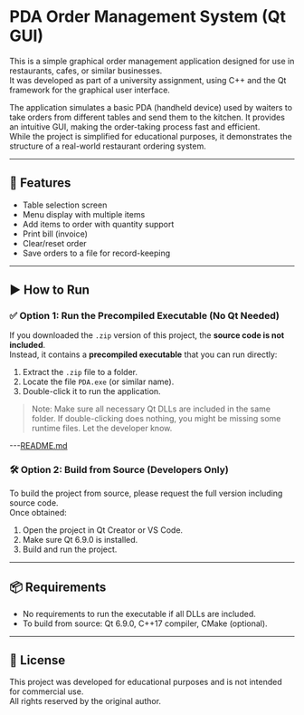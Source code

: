 # PDA Order Management System (Qt GUI)

This is a simple graphical order management application designed for use in restaurants, cafes, or similar businesses.  
It was developed as part of a university assignment, using C++ and the Qt framework for the graphical user interface.

The application simulates a basic PDA (handheld device) used by waiters to take orders from different tables and send them to the kitchen. It provides an intuitive GUI, making the order-taking process fast and efficient.  
While the project is simplified for educational purposes, it demonstrates the structure of a real-world restaurant ordering system.

---

## 🔧 Features

- Table selection screen
- Menu display with multiple items
- Add items to order with quantity support
- Print bill (invoice)
- Clear/reset order
- Save orders to a file for record-keeping

---

## ▶️ How to Run

### ✅ Option 1: Run the Precompiled Executable (No Qt Needed)

If you downloaded the `.zip` version of this project, the **source code is not included**.  
Instead, it contains a **precompiled executable** that you can run directly:

1. Extract the `.zip` file to a folder.
2. Locate the file `PDA.exe` (or similar name).
3. Double-click it to run the application.

> Note: Make sure all necessary Qt DLLs are included in the same folder. If double-clicking does nothing, you might be missing some runtime files. Let the developer know.

---[README.md](https://github.com/user-attachments/files/20353436/README.md)


### 🛠️ Option 2: Build from Source (Developers Only)

To build the project from source, please request the full version including source code.  
Once obtained:

1. Open the project in Qt Creator or VS Code.
2. Make sure Qt 6.9.0 is installed.
3. Build and run the project.

---

## 📦 Requirements

- No requirements to run the executable if all DLLs are included.
- To build from source: Qt 6.9.0, C++17 compiler, CMake (optional).

---

## 📄 License

This project was developed for educational purposes and is not intended for commercial use.  
All rights reserved by the original author.


